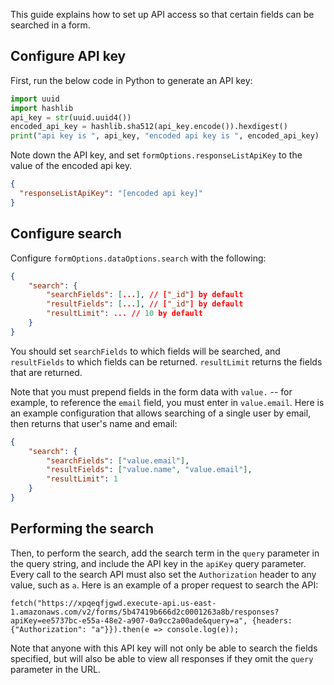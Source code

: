 This guide explains how to set up API access so that certain fields can be searched in a form.

## Configure API key

First, run the below code in Python to generate an API key:

```python
import uuid
import hashlib
api_key = str(uuid.uuid4())
encoded_api_key = hashlib.sha512(api_key.encode()).hexdigest()
print("api key is ", api_key, "encoded api key is ", encoded_api_key)
```

Note down the API key, and set `formOptions.responseListApiKey` to the value of the encoded api key.

```json
{
  "responseListApiKey": "[encoded api key]"
}
```

## Configure search

Configure `formOptions.dataOptions.search` with the following:

```json
{
    "search": {
        "searchFields": [...], // ["_id"] by default
        "resultFields": [...], // ["_id"] by default
        "resultLimit": ... // 10 by default
    }
}
```

You should set `searchFields` to which fields will be searched, and `resultFields` to which fields can be returned. `resultLimit` returns the fields that are returned.

Note that you must prepend fields in the form data with `value.` -- for example, to reference the `email` field, you must enter in `value.email`. Here is an example configuration that allows searching of a single user by email, then returns that user's name and email:

```json
{
    "search": {
        "searchFields": ["value.email"],
        "resultFields": ["value.name", "value.email"],
        "resultLimit": 1
    }
}
```

## Performing the search

Then, to perform the search, add the search term in the `query` parameter in the query string, and include the API key in the `apiKey` query parameter. Every call to the search API must also set the `Authorization` header to any value, such as `a`. Here is an example of a proper request to search the API:

```
fetch("https://xpqeqfjgwd.execute-api.us-east-1.amazonaws.com/v2/forms/5b47419b666d2c0001263a8b/responses?apiKey=ee5737bc-e55a-48e2-a907-0a9cc2a00ade&query=a", {headers: {"Authorization": "a"}}).then(e => console.log(e));
```

Note that anyone with this API key will not only be able to search the fields specified, but will also be able to view all responses if they omit the `query` parameter in the URL.